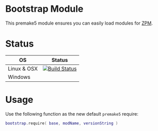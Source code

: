 # Bootstrap Module
This premake5 module ensures you can easily load modules for [ZPM](http://zpm.zefiros.eu/).

# Status
OS          | Status
----------- | -------
Linux & OSX | [![Build Status](https://travis-ci.org/Zefiros-Software/Bootstrap.svg?branch=master)](https://travis-ci.org/Zefiros-Software/Bootstrap)
Windows     |

# Usage
Use the following function as the new default `premake5` require:
```lua
bootstrap.require( base, modName, versionString )
```